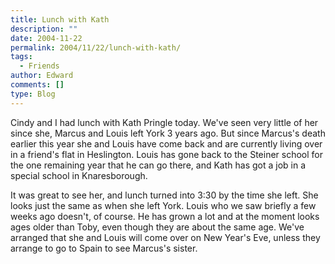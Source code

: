 ```yaml
---
title: Lunch with Kath
description: ""
date: 2004-11-22
permalink: 2004/11/22/lunch-with-kath/
tags:
  - Friends
author: Edward
comments: []
type: Blog
---
```


Cindy and I had lunch with Kath Pringle today. We\'ve seen very little
of her since she, Marcus and Louis left York 3 years ago. But since
Marcus\'s death earlier this year she and Louis have come back and are
currently living over in a friend\'s flat in Heslington. Louis has gone
back to the Steiner school for the one remaining year that he can go
there, and Kath has got a job in a special school in Knaresborough.

It was great to see her, and lunch turned into 3:30 by the time she
left. She looks just the same as when she left York. Louis who we saw
briefly a few weeks ago doesn\'t, of course. He has grown a lot and at
the moment looks ages older than Toby, even though they are about the
same age. We\'ve arranged that she and Louis will come over on New
Year\'s Eve, unless they arrange to go to Spain to see Marcus\'s sister.

